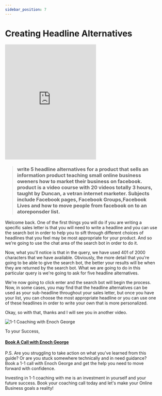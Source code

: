 ```yaml
---
sidebar_position: 7
---
```

# Creating Headline Alternatives

<iframe class="is-fullwidth" height="380" src="https://www.youtube.com/embed/PnIEGui1ZVc" title="YouTube video player" frameborder="0" allow="accelerometer; autoplay; clipboard-write; encrypted-media; gyroscope; picture-in-picture; web-share" allowfullscreen="allowfullscreen"></iframe>


> ### write 5 headline alternatives for a product that sells an information product teaching small online business oweners how to market their business on facebook. product is a video course with 20 videos totally 3 hours, taught by Duncan, a vetran internet marketer. Subjects include Facebook pages, Facebook Groups,Facebook Lives and how to move people from facebook on to an atoreponsder list.

Welcome back. One of the first things you will do if you are writing a specific sales letter is that you will need to write a headline and you can use the search bot in order to help you to sift through different choices of headlines that you feel may be most appropriate for your product. And so we're going to use the chat area of the search bot in order to do it.

Now, what you'll notice is that in the query, we have used 401 of 2000 characters that we have available. Obviously, the more detail that you're going to be able to give the search bot, the better your results will be when they are returned by the search bot. What we are going to do in this particular query is we're going to ask for five headline alternatives.

We're now going to click enter and the search bot will begin the process. Now, in some cases, you may find that the headline alternatives can be used as your sub-headline throughout your sales letter, but once you have your list, you can choose the most appropriate headline or you can use one of these headlines in order to write your own that is more personalized.

Okay, so with that, thanks and I will see you in another video.


![1-1 Coaching with Enoch George](https://trafficbingoassets.s3.us-east-2.amazonaws.com/enochgeorge120x120.jpeg)

To your Success, 

#### [Book A Call with Enoch George](https://buildbusiness.online/courses/youtube-secrets/)  

P.S. Are you struggling to take action on what you've learned from this guide? Or are you stuck somewhere technically and in need guidance? Book a 1-1 call with Enoch George and get the help you need to move forward with confidence.

Investing in 1-1 coaching with me is an investment in yourself and your future success. Book your coaching call today and let's make your Online Business goals a reality!


